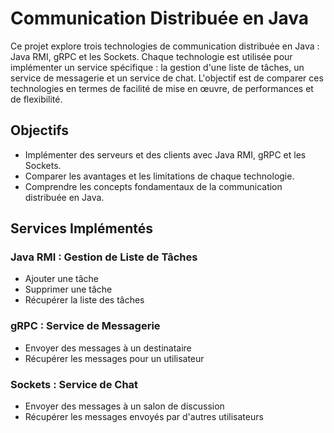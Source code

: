 # Communication Distribuée en Java

Ce projet explore trois technologies de communication distribuée en Java : Java RMI, gRPC et les Sockets. 
Chaque technologie est utilisée pour implémenter un service spécifique : la gestion d'une liste de tâches, un service de messagerie et un service de chat.
L'objectif est de comparer ces technologies en termes de facilité de mise en œuvre, de performances et de flexibilité.

## Objectifs

- Implémenter des serveurs et des clients avec Java RMI, gRPC et les Sockets.
- Comparer les avantages et les limitations de chaque technologie.
- Comprendre les concepts fondamentaux de la communication distribuée en Java.

## Services Implémentés

### Java RMI : Gestion de Liste de Tâches

- Ajouter une tâche
- Supprimer une tâche
- Récupérer la liste des tâches

### gRPC : Service de Messagerie

- Envoyer des messages à un destinataire
- Récupérer les messages pour un utilisateur

### Sockets : Service de Chat

- Envoyer des messages à un salon de discussion
- Récupérer les messages envoyés par d'autres utilisateurs
